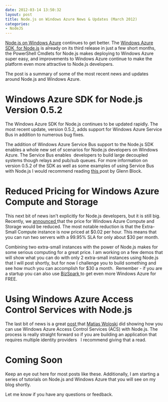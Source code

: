 ```yaml
---
date: 2012-03-14 13:50:32
layout: post
title: Node.js on Windows Azure News & Updates (March 2012)
categories:
- NodeJS
---
```


[Node.js on Windows Azure](https://www.windowsazure.com/en-us/develop/nodejs/) continues to get better. The [Windows Azure SDK  for Node.js](https://github.com/WindowsAzure/azure-sdk-for-node) is already on its third release in just a few short months, the PowerShell Cmdlets for Node.js makes deploying to Windows Azure super easy, and improvements to Windows Azure continue to make the platform even more attractive to Node.js developers.

The post is a summary of some of the most recent news and updates around Node.js and Windows Azure.

# Windows Azure SDK for Node.js Version 0.5.2
The Windows Azure SDK for Node.js continues to be updated rapidly. The most recent update, version 0.5.2, adds support for Windows Azure Service Bus in addition to numerous bug fixes.

The addition of Windows Azure Service Bus support to the Node.js SDK enables a whole new set of scenarios for Node.js developers on Windows Azure. The Service Bus enables  developers to build large decoupled systems though relays and pub/sub queues. For more information on version 0.5.2 of the SDK as well as some examples of using Service Bus with Node.js I would recommend reading [this ](http://codebetter.com/glennblock/2012/02/14/servicebus-support-in-azure-npm-0-5-2/)post by Glenn Block.

# Reduced Pricing for Windows Azure Compute and Storage
This next bit of news isn't explicitly for Node.js developers, but it is still big. Recently, we [announced ](http://blogs.msdn.com/b/windowsazure/archive/2012/03/08/announcing-reduced-pricing-on-windows-azure-storage-and-compute.aspx)that the price for Windows Azure Compute and Storage would be reduced. The most notable reduction is that the Extra-Small Compute instance is now priced at $0.02 per hour. This means that you can run two servers with a 99.95% SLA for only about $30 per month.

Combining two extra-small instances with the power of Node.js makes for some serious computing for a great price. I am working on a few demos that will show what you can do with only 2 extra-small instances using Node.js that I will post shortly, but for now I challenge you to build something and see how much you can accomplish for $30 a month.  Remember - if you are a startup you can also use [BizSpark ](http://www.microsoft.com/bizspark)to get even more Windows Azure for FREE.

# Using Windows Azure Access Control Services with Node.js
The last bit of news is a great [post ](http://nodeblog.cloudapp.net/using-windows-azure-access-control-service-acs-from-a-node-app)that [Matias Woloski](https://twitter.com/#!/woloski) did showing how you can use Windows Azure Access Control Services (ACS) with Node.js. The process is really straight forward so if you are building an application that requires multiple identity providers   I recommend giving that a read.

# Coming Soon
Keep an eye out here for most posts like these. Additionally, I am starting a series of tutorials on Node.js and Windows Azure that you will see on my blog shortly.

Let me know if you have any questions or feedback.

